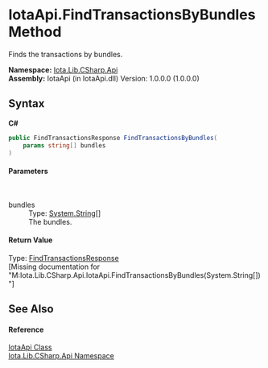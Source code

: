 # IotaApi.FindTransactionsByBundles Method 
 

Finds the transactions by bundles.

**Namespace:**&nbsp;<a href="N_Iota_Lib_CSharp_Api">Iota.Lib.CSharp.Api</a><br />**Assembly:**&nbsp;IotaApi (in IotaApi.dll) Version: 1.0.0.0 (1.0.0.0)

## Syntax

**C#**<br />
``` C#
public FindTransactionsResponse FindTransactionsByBundles(
	params string[] bundles
)
```


#### Parameters
&nbsp;<dl><dt>bundles</dt><dd>Type: <a href="http://msdn2.microsoft.com/en-us/library/s1wwdcbf" target="_blank">System.String</a>[]<br />The bundles.</dd></dl>

#### Return Value
Type: <a href="T_Iota_Lib_CSharp_Api_Core_FindTransactionsResponse">FindTransactionsResponse</a><br />\[Missing <returns> documentation for "M:Iota.Lib.CSharp.Api.IotaApi.FindTransactionsByBundles(System.String[])"\]

## See Also


#### Reference
<a href="T_Iota_Lib_CSharp_Api_IotaApi">IotaApi Class</a><br /><a href="N_Iota_Lib_CSharp_Api">Iota.Lib.CSharp.Api Namespace</a><br />